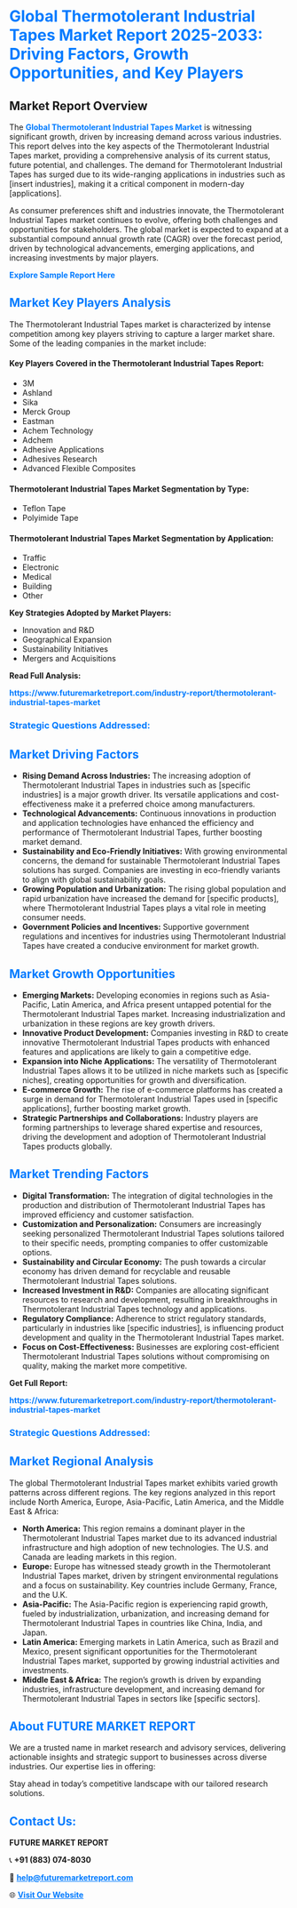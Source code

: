 <h1 style="color: #007BFF;">Global Thermotolerant Industrial Tapes Market Report 2025-2033: Driving Factors, Growth Opportunities, and Key Players</h1>

<section id="overview">
<h2>Market Report Overview</h2>
<p>The <a href="https://www.futuremarketreport.com/industry-report/thermotolerant-industrial-tapes-market" style="color: #007BFF; text-decoration: none;"><strong>Global Thermotolerant Industrial Tapes Market</strong></a> is witnessing significant growth, driven by increasing demand across various industries. This report delves into the key aspects of the Thermotolerant Industrial Tapes market, providing a comprehensive analysis of its current status, future potential, and challenges. The demand for Thermotolerant Industrial Tapes has surged due to its wide-ranging applications in industries such as [insert industries], making it a critical component in modern-day [applications].</p>
<p>As consumer preferences shift and industries innovate, the Thermotolerant Industrial Tapes market continues to evolve, offering both challenges and opportunities for stakeholders. The global market is expected to expand at a substantial compound annual growth rate (CAGR) over the forecast period, driven by technological advancements, emerging applications, and increasing investments by major players.</p>
</section>

<section id="overview">
<p><a href="https://www.futuremarketreport.com/request-sample/reportId=85561" style="color: #007BFF; text-decoration: none;"><strong>Explore Sample Report Here</strong></a></p>
</section>

<section id="key-players">
<h2 style="color: #007BFF;">Market Key Players Analysis</h2>
<p>The Thermotolerant Industrial Tapes market is characterized by intense competition among key players striving to capture a larger market share. Some of the leading companies in the market include:</p>
<h4>Key Players Covered in the Thermotolerant Industrial Tapes Report:</h4>
<ul><li>3M</li><li>Ashland</li><li>Sika</li><li>Merck Group</li><li>Eastman</li><li>Achem Technology</li><li>Adchem</li><li>Adhesive Applications</li><li>Adhesives Research</li><li>Advanced Flexible Composites</li></ul>
<h4>Thermotolerant Industrial Tapes Market Segmentation by Type:</h4>
<ul><li>Teflon Tape</li><li>Polyimide Tape</li></ul>

<h4>Thermotolerant Industrial Tapes Market Segmentation by Application:</h4>
<ul><li>Traffic</li><li>Electronic</li><li>Medical</li><li>Building</li><li>Other</li></ul>
<p><strong>Key Strategies Adopted by Market Players:</strong></p>
<ul>
<li>Innovation and R&D</li>
<li>Geographical Expansion</li>
<li>Sustainability Initiatives</li>
<li>Mergers and Acquisitions</li>
</ul>
</section>

<section>
<p><strong>Read Full Analysis: </strong></p><a href="https://www.futuremarketreport.com/industry-report/thermotolerant-industrial-tapes-market" style="color: #007BFF; text-decoration: none;"><strong>https://www.futuremarketreport.com/industry-report/thermotolerant-industrial-tapes-market</strong></a>
<h3 style="color: #007BFF;">Strategic Questions Addressed:</h3>
</section>

<section id="driving-factors">
<h2 style="color: #007BFF;">Market Driving Factors</h2>
<ul>
<li><strong>Rising Demand Across Industries:</strong> The increasing adoption of Thermotolerant Industrial Tapes in industries such as [specific industries] is a major growth driver. Its versatile applications and cost-effectiveness make it a preferred choice among manufacturers.</li>
<li><strong>Technological Advancements:</strong> Continuous innovations in production and application technologies have enhanced the efficiency and performance of Thermotolerant Industrial Tapes, further boosting market demand.</li>
<li><strong>Sustainability and Eco-Friendly Initiatives:</strong> With growing environmental concerns, the demand for sustainable Thermotolerant Industrial Tapes solutions has surged. Companies are investing in eco-friendly variants to align with global sustainability goals.</li>
<li><strong>Growing Population and Urbanization:</strong> The rising global population and rapid urbanization have increased the demand for [specific products], where Thermotolerant Industrial Tapes plays a vital role in meeting consumer needs.</li>
<li><strong>Government Policies and Incentives:</strong> Supportive government regulations and incentives for industries using Thermotolerant Industrial Tapes have created a conducive environment for market growth.</li>
</ul>
</section>

<section id="growth-opportunities">
<h2 style="color: #007BFF;">Market Growth Opportunities</h2>
<ul>
<li><strong>Emerging Markets:</strong> Developing economies in regions such as Asia-Pacific, Latin America, and Africa present untapped potential for the Thermotolerant Industrial Tapes market. Increasing industrialization and urbanization in these regions are key growth drivers.</li>
<li><strong>Innovative Product Development:</strong> Companies investing in R&D to create innovative Thermotolerant Industrial Tapes products with enhanced features and applications are likely to gain a competitive edge.</li>
<li><strong>Expansion into Niche Applications:</strong> The versatility of Thermotolerant Industrial Tapes allows it to be utilized in niche markets such as [specific niches], creating opportunities for growth and diversification.</li>
<li><strong>E-commerce Growth:</strong> The rise of e-commerce platforms has created a surge in demand for Thermotolerant Industrial Tapes used in [specific applications], further boosting market growth.</li>
<li><strong>Strategic Partnerships and Collaborations:</strong> Industry players are forming partnerships to leverage shared expertise and resources, driving the development and adoption of Thermotolerant Industrial Tapes products globally.</li>
</ul>
</section>

<section id="trending-factors">
<h2 style="color: #007BFF;">Market Trending Factors</h2>
<ul>
<li><strong>Digital Transformation:</strong> The integration of digital technologies in the production and distribution of Thermotolerant Industrial Tapes has improved efficiency and customer satisfaction.</li>
<li><strong>Customization and Personalization:</strong> Consumers are increasingly seeking personalized Thermotolerant Industrial Tapes solutions tailored to their specific needs, prompting companies to offer customizable options.</li>
<li><strong>Sustainability and Circular Economy:</strong> The push towards a circular economy has driven demand for recyclable and reusable Thermotolerant Industrial Tapes solutions.</li>
<li><strong>Increased Investment in R&D:</strong> Companies are allocating significant resources to research and development, resulting in breakthroughs in Thermotolerant Industrial Tapes technology and applications.</li>
<li><strong>Regulatory Compliance:</strong> Adherence to strict regulatory standards, particularly in industries like [specific industries], is influencing product development and quality in the Thermotolerant Industrial Tapes market.</li>
<li><strong>Focus on Cost-Effectiveness:</strong> Businesses are exploring cost-efficient Thermotolerant Industrial Tapes solutions without compromising on quality, making the market more competitive.</li>
</ul>
</section>

<section>
<p><strong>Get Full Report: </strong></p><a href="https://www.futuremarketreport.com/industry-report/thermotolerant-industrial-tapes-market" style="color: #007BFF; text-decoration: none;"><strong>https://www.futuremarketreport.com/industry-report/thermotolerant-industrial-tapes-market</strong></a>
<h3 style="color: #007BFF;">Strategic Questions Addressed:</h3>
</section>


<section id="regional-analysis">
<h2 style="color: #007BFF;">Market Regional Analysis</h2>
<p>The global Thermotolerant Industrial Tapes market exhibits varied growth patterns across different regions. The key regions analyzed in this report include North America, Europe, Asia-Pacific, Latin America, and the Middle East & Africa:</p>
<ul>
<li><strong>North America:</strong> This region remains a dominant player in the Thermotolerant Industrial Tapes market due to its advanced industrial infrastructure and high adoption of new technologies. The U.S. and Canada are leading markets in this region.</li>
<li><strong>Europe:</strong> Europe has witnessed steady growth in the Thermotolerant Industrial Tapes market, driven by stringent environmental regulations and a focus on sustainability. Key countries include Germany, France, and the U.K.</li>
<li><strong>Asia-Pacific:</strong> The Asia-Pacific region is experiencing rapid growth, fueled by industrialization, urbanization, and increasing demand for Thermotolerant Industrial Tapes in countries like China, India, and Japan.</li>
<li><strong>Latin America:</strong> Emerging markets in Latin America, such as Brazil and Mexico, present significant opportunities for the Thermotolerant Industrial Tapes market, supported by growing industrial activities and investments.</li>
<li><strong>Middle East & Africa:</strong> The region’s growth is driven by expanding industries, infrastructure development, and increasing demand for Thermotolerant Industrial Tapes in sectors like [specific sectors].</li>
</ul>
</section>

<footer>
<h2 style="color: #007BFF;">About FUTURE MARKET REPORT</h2>
<p>We are a trusted name in market research and advisory services, delivering actionable insights and strategic support to businesses across diverse industries. Our expertise lies in offering:</p>

<p>Stay ahead in today’s competitive landscape with our tailored research solutions.</p>

<h2 style="color: #007BFF;">Contact Us:</h2>
<p><strong>FUTURE MARKET REPORT</strong></p>
<p>📞 <strong>+91 (883) 074-8030</strong></p>
<p>📧 <strong><a href="mailto:help@futuremarketreport.com" style="color: #007BFF;">help@futuremarketreport.com</a></strong></p>
<p>🌐 <strong><a href="https://www.futuremarketreport.com/" style="color: #007BFF;">Visit Our Website</a></strong></p>
</footer>